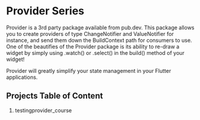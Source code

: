 # Provider Series

Provider is a 3rd party package available from pub.dev. This package allows you to create providers of type ChangeNotifier and ValueNotifier for instance, and send them down the BuildContext path for consumers to use. One of the beautifies of the Provider package is its ability to re-draw a widget by simply using .watch() or .select() in the build() method of your widget!

Provider will greatly simplify your state management in your Flutter applications.

## Projects Table of Content

1. testingprovider_course
